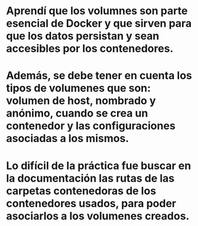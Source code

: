# Aprendí que los volumnes son parte esencial de Docker y que sirven para que los datos persistan y sean accesibles por los contenedores.
# Además, se debe tener en cuenta los tipos de volumenes que son: volumen de host, nombrado y anónimo, cuando se crea un contenedor y las configuraciones asociadas a los mismos.
# Lo difícil de la práctica fue buscar en la documentación las rutas de las carpetas contenedoras de los contenedores usados, para poder asociarlos a los volumenes creados.